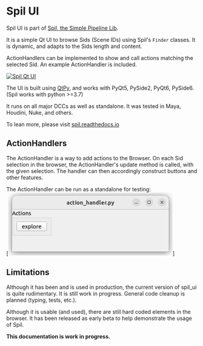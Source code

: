 # Spil UI

Spil UI is part of [Spil, the Simple Pipeline Lib](https://github.com/MichaelHaussmann/spil).

It is a simple Qt UI to browse Sids (Scene IDs) using Spil's `Finder` classes.
It is dynamic, and adapts to the Sids length and content.

ActionHandlers can be implemented to show and call actions matching the selected Sid.
An example ActionHandler is included.

[![Spil Qt UI](https://raw.githubusercontent.com/MichaelHaussmann/spil/main/docs/img/spil_ui.png)](https://github.com/MichaelHaussmann/spil_ui)

The UI is built using [QtPy](https://github.com/spyder-ide/qtpy), and works with PyQt5, PySide2, PyQt6, PySide6.
(Spil works with python >=3.7)

It runs on all major DCCs as well as standalone. It was tested in Maya, Houdini, Nuke, and others.

To lean more, please visit [spil.readthedocs.io](https://spil.readthedocs.io)


## ActionHandlers

The ActionHandler is a way to add actions to the Browser.
On each Sid selection in the browser, the ActionHandler's update method is called, with the given selection.
The handler can then accordingly construct buttons and other features.

The ActionHandler can be run as a standalone for testing:  
[![Example ActionHandler Standalone](https://raw.githubusercontent.com/MichaelHaussmann/spil_ui/main/docs/img/action_handler_stdalone.png)]


## Limitations

Although it has been and is used in production, the current version of spil_ui is quite rudimentary.
It is still work in progress. General code cleanup is planned (typing, tests, etc.).

Although it is usable (and used), there are still hard coded elements in the browser.
It has been released as early beta to help demonstrate the usage of Spil.

**This documentation is work in progress.**
